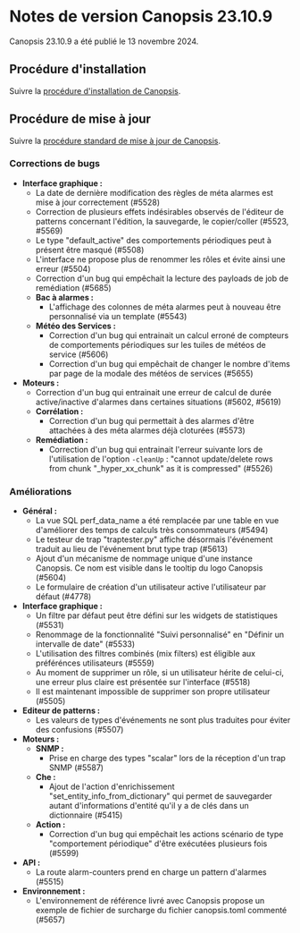 # Notes de version Canopsis 23.10.9

Canopsis 23.10.9 a été publié le 13 novembre 2024.

## Procédure d'installation

Suivre la [procédure d'installation de Canopsis](../guide-administration/installation/index.md).

## Procédure de mise à jour

Suivre la [procédure standard de mise à jour de Canopsis](../guide-administration/mise-a-jour/index.md).


### Corrections de bugs

*  **Interface graphique :**
    * La date de dernière modification des règles de méta alarmes est mise à jour correctement (#5528)
    * Correction de plusieurs effets indésirables observés de l'éditeur de patterns concernant l'édition, la sauvegarde, le copier/coller (#5523, #5569)
    * Le type "default_active" des comportements périodiques peut à présent être masqué (#5508)
    * L'interface ne propose plus de renommer les rôles et évite ainsi une erreur (#5504)
    * Correction d'un bug qui empêchait la lecture des payloads de job de remédiation (#5685)
    * **Bac à alarmes :**
        * L'affichage des colonnes de méta alarmes peut à nouveau être personnalisé via un template (#5543)
    * **Météo des Services :**
        * Correction d'un bug qui entrainait un calcul erroné de compteurs de comportements périodiques sur les tuiles de météos de service (#5606)
        * Correction d'un bug qui empêchait de changer le nombre d'items par page de la modale des météos de services (#5655)
*  **Moteurs :**
    * Correction d'un bug qui entrainait une erreur de calcul de durée active/inactive d'alarmes dans certaines situations (#5602, #5619)
    * **Corrélation :**
        * Correction d'un bug qui permettait à des alarmes d'être attachées à des méta alarmes déjà cloturées (#5573)
    * **Remédiation :**
        * Correction d'un bug qui entrainait l'erreur suivante lors de l'utilisation de l'option `-cleanUp` : "cannot update/delete rows from chunk \"_hyper_xx_chunk\" as it is compressed" (#5526)

### Améliorations

*  **Général :**
    * La vue SQL perf_data_name a été remplacée par une table en vue d'améliorer des temps de calculs très consommateurs (#5494)
    * Le testeur de trap "traptester.py" affiche désormais l'événement traduit au lieu de l'événement brut type trap (#5613)
    * Ajout d'un mécanisme de nommage unique d'une instance Canopsis. Ce nom est visible dans le tooltip du logo Canopsis (#5604)
    * Le formulaire de création d'un utilisateur active l'utilisateur par défaut (#4778)
*  **Interface graphique :**
    * Un filtre par défaut peut être défini sur les widgets de statistiques (#5531)
    * Renommage de la fonctionnalité "Suivi personnalisé" en "Définir un intervalle de date" (#5533)
    * L'utilisation des filtres combinés (mix filters) est éligible aux préférénces utilisateurs (#5559)
    * Au moment de supprimer un rôle, si un utilisateur hérite de celui-ci, une erreur plus claire est présentée sur l'interface (#5518)
    * Il est maintenant impossible de supprimer son propre utilisateur (#5505)
*  **Editeur de patterns :**
    * Les valeurs de types d'événements ne sont plus traduites pour éviter des confusions (#5507)
*  **Moteurs :**
    * **SNMP :**
       * Prise en charge des types "scalar" lors de la réception d'un trap SNMP (#5587)
    * **Che :**
        * Ajout de l'action d'enrichissement "set_entity_info_from_dictionary" qui permet de sauvegarder autant d'informations d'entité qu'il y a de clés dans un dictionnaire (#5415)
    * **Action :**
        * Correction d'un bug qui empêchait les actions scénario de type "comportement périodique" d'être exécutées plusieurs fois (#5599)
*  **API :**
    * La route alarm-counters prend en charge un pattern d'alarmes (#5515)
*  **Environnement :**
    * L'environnement de référence livré avec Canopsis propose un exemple de fichier de surcharge du fichier canopsis.toml commenté (#5657)
